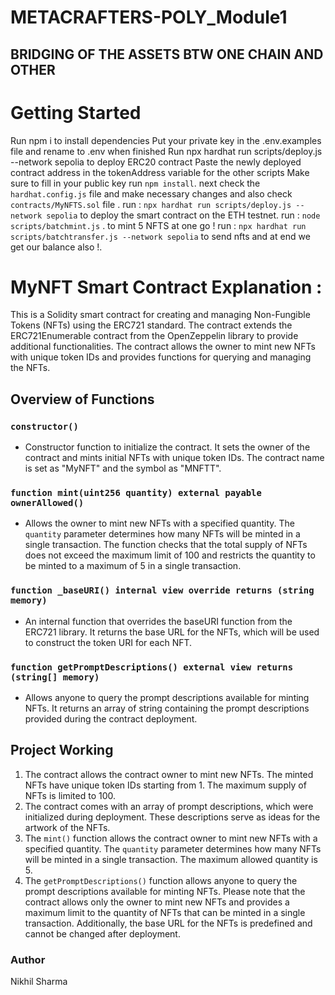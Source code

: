 # METACRAFTERS-POLY_Module1
## BRIDGING OF THE ASSETS BTW ONE CHAIN AND OTHER 

# Getting Started

Run npm i to install dependencies
Put your private key in the .env.examples file and rename to .env when finished
Run npx hardhat run scripts/deploy.js --network sepolia to deploy ERC20 contract
Paste the newly deployed contract address in the tokenAddress variable for the other scripts
Make sure to fill in your public key
run `npm install`.
next check the `hardhat.config.js` file and make necessary changes and also check `contracts/MyNFTS.sol` file .
run : `npx hardhat run scripts/deploy.js --network sepolia` to deploy the smart contract on the ETH testnet.
run : `node scripts/batchmint.js` . to mint 5 NFTS at one go !
run : `npx hardhat run scripts/batchtransfer.js --network sepolia` to send nfts and at end we get our balance also !.

# MyNFT Smart Contract Explanation : 

This is a Solidity smart contract for creating and managing Non-Fungible Tokens (NFTs) using the ERC721 standard. The contract extends the ERC721Enumerable contract from the OpenZeppelin library to provide additional functionalities. The contract allows the owner to mint new NFTs with unique token IDs and provides functions for querying and managing the NFTs.

## Overview of Functions

### `constructor()`

- Constructor function to initialize the contract. It sets the owner of the contract and mints initial NFTs with unique token IDs. The contract name is set as "MyNFT" and the symbol as "MNFTT".

### `function mint(uint256 quantity) external payable ownerAllowed()`

- Allows the owner to mint new NFTs with a specified quantity. The `quantity` parameter determines how many NFTs will be minted in a single transaction. The function checks that the total supply of NFTs does not exceed the maximum limit of 100 and restricts the quantity to be minted to a maximum of 5 in a single transaction.

### `function _baseURI() internal view override returns (string memory)`

- An internal function that overrides the baseURI function from the ERC721 library. It returns the base URL for the NFTs, which will be used to construct the token URI for each NFT.

### `function getPromptDescriptions() external view returns (string[] memory)`

- Allows anyone to query the prompt descriptions available for minting NFTs. It returns an array of string containing the prompt descriptions provided during the contract deployment.

## Project Working

1. The contract allows the contract owner to mint new NFTs. The minted NFTs have unique token IDs starting from 1. The maximum supply of NFTs is limited to 100.
2. The contract comes with an array of prompt descriptions, which were initialized during deployment. These descriptions serve as ideas for the artwork of the NFTs.
3. The `mint()` function allows the contract owner to mint new NFTs with a specified quantity. The `quantity` parameter determines how many NFTs will be minted in a single transaction. The maximum allowed quantity is 5.
4. The `getPromptDescriptions()` function allows anyone to query the prompt descriptions available for minting NFTs.
Please note that the contract allows only the owner to mint new NFTs and provides a maximum limit to the quantity of NFTs that can be minted in a single transaction. Additionally, the base URL for the NFTs is predefined and cannot be changed after deployment.


### Author
Nikhil Sharma
